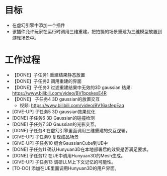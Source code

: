 
# 目标
- 在虚幻引擎中添加一个插件
- 该插件允许玩家在运行时调用三维重建，把拍摄的场景重建为三维模型放置到游戏场景中。

# 工作过程
- 【DONE】子任务1 重建结果静态放置
- 【DONE】子任务2 调用重建的界面
- 【DONE】子任务3 过滤重建结果中无效的3D gaussian
	结果: https://www.bilibili.com/video/BV1bpskesE4R
- 【DONE】 子任务4 3D gaussian的放置交互
	- 视频: https://www.bilibili.com/video/BV16asfepEaq
- [GIVE-UP] 子任务5 3D gaussian效果优化
- [DONE] 子任务6 3D Gaussian的碰撞检测
- [DONE] 子任务7 3D Gaussian的光影交互。
- [DONE] 子任务8 在虚幻引擎里面调用三维重建的交互逻辑。
- [GIVE-UP] 子任务9 复现成品场景
- [GIVE-UP] 子任务10 缝合GaussianCube到UE中
- [DONE] 子任务11 确认Hunyuan3D在本地部署后的效果是否满足要求。
- [DONE] 子任务12 在UE中调用Hunyuan3D的Mesh生成。
- [GIVE-UP] 子任务13 调研LLM上下文记忆的可能性。
- [TO-DO] 添加在UE里面调用Hunyuan3D的用户界面。